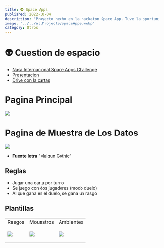 ```yaml
---
title: 👽 Space Apps
published: 2022-10-04
description: "Proyecto hecho en la hackaton Space App. Tuve la oportunidad de trabajar con dos compañeros. Nos pudimos distribuir las tareas a corde a pesar de que eramos pocas personas en el grupo, pudimos exponer nuestro proyecto al final de tod y fue un buen fin de semana."
image: '../../allProjects/spaceApps.webp'
category: Otros
---
```


# 👽 Cuestion de espacio

- [Nasa Internacional Space Apps Challenge](https://2022.spaceappschallenge.org/challenges/2022-challenges/space-biology-superhero/teams/cuestion-de-espacio/project)
- [Presentacion](https://docs.google.com/presentation/d/1owJP8IoTKpZtDeG0UolIKm6VnmX1VBTz4oB3lYsBAMM/edit#slide=id.gcb9a0b074_1_0)
- [Drive con la cartas](https://drive.google.com/drive/folders/1X7Xbgo0IdRu6H7Q1ddaP2kjalD71kC7I)

# Pagina Principal

<a href="https://cuestion-de-espacio.github.io"><img src="https://user-images.githubusercontent.com/55964635/193591347-2626e551-ec42-48f7-90e2-3d21f7bfc808.png"   /></a>

# Pagina de Muestra de Los Datos

<a href="https://cuestion-de-espacio.github.io/Frontend/#/2"><img src="https://user-images.githubusercontent.com/55964635/193590554-320939f3-5eb3-405f-a62f-8e232464ed4f.png"   /></a>

- **Fuente letra** "Malgun Gothic"

## Reglas
- Jugar una carta por turno
- Se juego con dos jugadores (modo duelo)
- Al que gana en el duelo, se gana un rasgo



## Plantillas

<table>
<tr>
<td> Rasgos</td> <td> Mounstros </td><td> Ambientes </td>
</tr><tr><td>

![](https://user-images.githubusercontent.com/55964635/193648922-55f0715a-cee0-47de-8141-6e652f1b28ea.png)

</td><td>

![](https://user-images.githubusercontent.com/55964635/193649016-57cef9fa-cd3c-463c-9a2f-083bc7416175.png)
 
</td><td>

![](https://user-images.githubusercontent.com/55964635/193649459-38b89a79-c7b8-49c2-b603-bd467dba4c60.png)
 
</td></tr></table>

